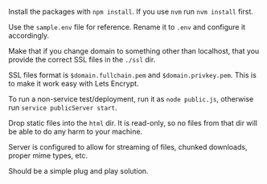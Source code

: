
Install the packages with `npm install`. If you use `nvm` run `nvm install` first.

Use the `sample.env` file for reference. Rename it to `.env` and configure it accordingly.

Make that if you change domain to something other than localhost, that you provide the correct SSL files in the `./ssl` dir.

SSL files format is `$domain.fullchain.pem` and `$domain.privkey.pem`. This is to make it work easy with Lets Encrypt.

To run a non-service test/deployment, run it as `node public.js`, otherwise run `service publicServer start`.

Drop static files into the `html` dir. It is read-only, so no files from that dir will be able to do any harm to your machine.

Server is configured to allow for streaming of files, chunked downloads, proper mime types, etc.

Should be a simple plug and play solution.
